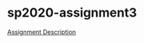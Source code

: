 # sp2020-assignment3

[Assignment Description](https://docs.google.com/document/d/1vkK-JuqqAmj4rLvC1G3ZfG7SnOu6YagbokLKtooIThM/edit)
